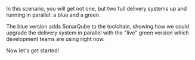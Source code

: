 In this scenario, you will get not one, but two full delivery systems up and running in parallel: a blue and a green.

The blue version adds SonarQube to the toolchain, showing how we could upgrade the delivery system in parallel with the "live" green version which development teams are using right now.

Now let's get started!